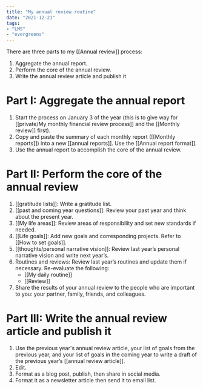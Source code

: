 ```yaml
---
title: "My annual review routine"
date: "2021-12-21"
tags:
- "LMS"
- "evergreens"
---
```


There are three parts to my [[Annual review]] process:

1. Aggregate the annual report.
2. Perform the core of the annual review.
3. Write the annual review article and publish it

# Part I: Aggregate the annual report

1. Start the process on January 3 of the year (this is to give way for [[private/My monthly financial review process]] and the [[Monthly review]] first).
2. Copy and paste the summary of each monthly report ([[Monthly reports]]) into a new [[annual reports]]. Use the [[Annual report format]].
3. Use the annual report to accomplish the core of the annual review.

# Part II: Perform the core of the annual review

1. [[gratitude lists]]: Write a gratitude list.
2. [[past and coming year questions]]: Review your past year and think about the present year.
3. [[My life areas]]: Review areas of responsibility and set new standards if needed.
4. [[Life goals]]: Add new goals and corresponding projects. Refer to [[How to set goals]].
4. [[thoughts/personal narrative vision]]: Review last year’s personal narrative vision and write next year’s.
5. Routines and reviews: Review last year’s routines and update them if necessary. Re-evaluate the following:
	- [[My daily routine]]
	- [[Review]]
7. Share the results of your annual review to the people who are important to you: your partner, family, friends, and colleagues.

# Part III: Write the annual review article and publish it

1. Use the previous year's annual review article, your list of goals from the previous year, and your list of goals in the coming year to write a draft of the previous year’s [[annual review article]].
2. Edit.
3. Format as a blog post, publish, then share in social media.
4. Format it as a newsletter article then send it to email list.